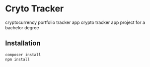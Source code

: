 
# Cryto Tracker

cryptocurrency portfolio tracker app
crypto tracker app project for a bachelor degree

## Installation


```bash
composer install
npm install
```

